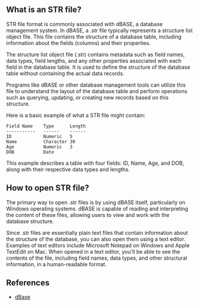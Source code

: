 ## What is an STR file?

STR file format is commonly associated with dBASE, a database management system. In dBASE, a .str file typically represents a structure list object file. This file contains the structure of a database table, including information about the fields (columns) and their properties.

The structure list object file (.str) contains metadata such as field names, data types, field lengths, and any other properties associated with each field in the database table. It is used to define the structure of the database table without containing the actual data records.

Programs like dBASE or other database management tools can utilize this file to understand the layout of the database table and perform operations such as querying, updating, or creating new records based on this structure.

Here is a basic example of what a STR file might contain:

```
Field Name    Type      Length
-----------   ------    ------
ID            Numeric   5
Name          Character 30
Age           Numeric   3
DOB           Date
```

This example describes a table with four fields: ID, Name, Age, and DOB, along with their respective data types and lengths.

## How to open STR file?

The primary way to open .str files is by using dBASE itself, particularly on Windows operating systems. dBASE is capable of reading and interpreting the content of these files, allowing users to view and work with the database structure.

Since .str files are essentially plain text files that contain information about the structure of the database, you can also open them using a text editor. Examples of text editors include Microsoft Notepad on Windows and Apple TextEdit on Mac. When opened in a text editor, you'll be able to see the contents of the file, including field names, data types, and other structural information, in a human-readable format.

## References
* [dBase](https://en.wikipedia.org/wiki/DBase)
